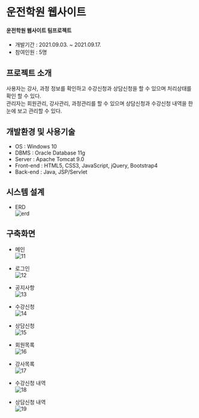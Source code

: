 # 운전학원 웹사이트   
   
#### 운전학원 웹사이트 팀프로젝트   
* 개발기간 : 2021.09.03. ~ 2021.09.17.   
* 참여인원 : 5명   
   
## 프로젝트 소개   
사용자는 강사, 과정 정보를 확인하고 수강신청과 상담신청을 할 수 있으며 처리상태를 확인 할 수 있다.   
관리자는 회원관리, 강사관리, 과정관리를 할 수 있으며 상담신청과 수강신청 내역을 한 눈에 보고 관리할 수 있다.   
   
## 개발환경 및 사용기술   
* OS : Windows 10
* DBMS : Oracle Database 11g
* Server : Apache Tomcat 9.0
* Front-end : HTML5, CSS3, JavaScript, jQuery, Bootstrap4
* Back-end : Java, JSP/Servlet
   
## 시스템 설계   
* ERD   
![erd](https://user-images.githubusercontent.com/84010530/141987883-58f832e5-4c47-4052-bae4-a5491e71715c.png)   
   
## 구축화면   
* 메인   
![11](https://user-images.githubusercontent.com/84010530/141989913-bf9840c8-afe8-4a9c-b47f-dc3ae2a74af3.jpg)   
   
* 로그인   
![12](https://user-images.githubusercontent.com/84010530/141989918-640e6a3b-5380-4074-b58b-ab189c7ff7f5.jpg)   
   
* 공지사항   
![13](https://user-images.githubusercontent.com/84010530/141989921-2e15416e-322b-41b6-92a0-102ba1fd8050.jpg)   
   
* 수강신청   
![14](https://user-images.githubusercontent.com/84010530/141989939-afee09ea-e02e-46bb-bd99-b9c21a4e8c3a.jpg)   
   
* 상담신청   
![15](https://user-images.githubusercontent.com/84010530/141989943-fc17d597-bfd1-4155-ba02-f631fed527c7.jpg)   
   
* 회원목록   
![16](https://user-images.githubusercontent.com/84010530/141989953-cdf70f14-4cc4-409b-96f1-d8eff1309ee5.jpg)   
   
* 강사목록   
![17](https://user-images.githubusercontent.com/84010530/141989970-4ac9e7dc-e5c5-4960-b9d7-d49e4dab8c2e.jpg)   
   
* 수강신청 내역   
![18](https://user-images.githubusercontent.com/84010530/141990158-2c4a6f2d-5bc2-4c65-801d-fde1ebc46721.jpg)   
   
* 상담신청 내역   
![19](https://user-images.githubusercontent.com/84010530/141990150-31a54429-c732-4584-8301-08eb8e9b130c.jpg)   
   
